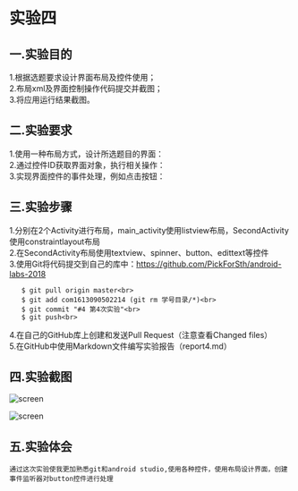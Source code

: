 实验四
=
一.实验目的
-
1.根据选题要求设计界面布局及控件使用；<br>
2.布局xml及界面控制操作代码提交并截图；<br>
3.将应用运行结果截图。<br>
  
二.实验要求
-
1.使用一种布局方式，设计所选题目的界面：<br>
2.通过控件ID获取界面对象，执行相关操作：<br>
3.实现界面控件的事件处理，例如点击按钮：<br>

三.实验步骤
-
1.分别在2个Activity进行布局，main_activity使用listview布局，SecondActivity使用constraintlayout布局<br>
2.在SecondActivity布局使用textview、spinner、button、edittext等控件<br>
3.使用Git将代码提交到自己的库中：https://github.com/PickForSth/android-labs-2018<br>

       $ git pull origin master<br>
       $ git add com1613090502214 (git rm 学号目录/*)<br>
       $ git commit "#4 第4次实验"<br>
       $ git push<br>
       
4.在自己的GitHub库上创建和发送Pull Request（注意查看Changed files）<br>
5.在GitHub中使用Markdown文件编写实验报告（report4.md）<br>

四.实验截图
-
![screen](https://github.com/PickForSth/android-labs-2018/blob/master/com1613090502214/ui1.png)

![screen](https://github.com/PickForSth/android-labs-2018/blob/master/com1613090502214/ui2.png)

五.实验体会
-
    通过这次实验使我更加熟悉git和android studio,使用各种控件，使用布局设计界面，创建事件监听器对button控件进行处理
